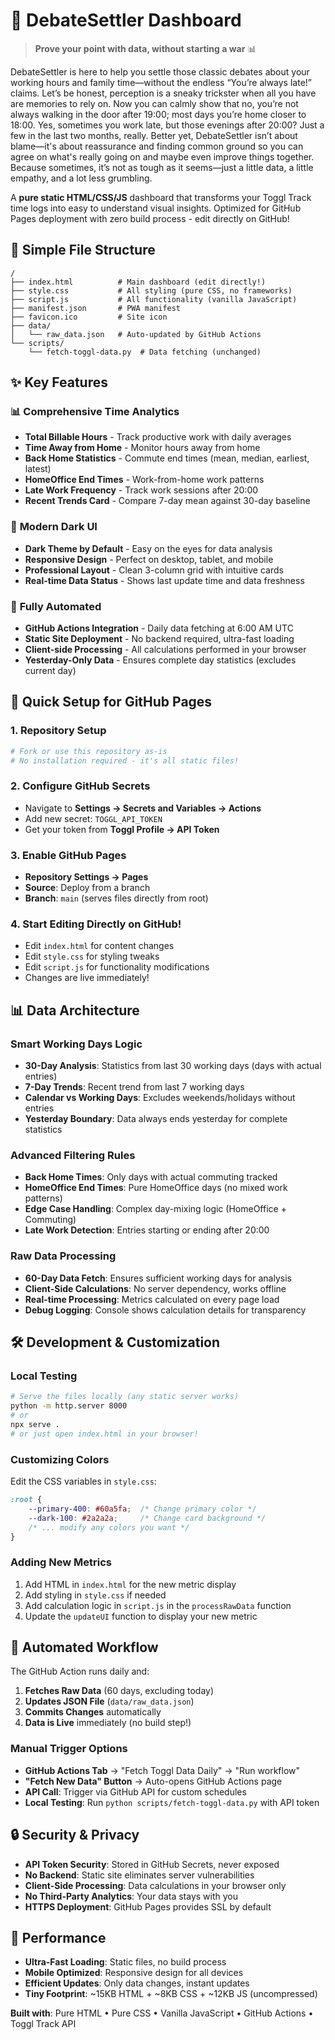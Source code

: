 # 🎯 DebateSettler Dashboard
> **Prove your point with data, without starting a war** 📊

DebateSettler is here to help you settle those classic debates about your working hours and family time—without the endless “You’re always late!” claims. Let’s be honest, perception is a sneaky trickster when all you have are memories to rely on. Now you can calmly show that no, you’re not always walking in the door after 19:00; most days you’re home closer to 18:00. Yes, sometimes you work late, but those evenings after 20:00? Just a few in the last two months, really. Better yet, DebateSettler isn’t about blame—it's about reassurance and finding common ground so you can agree on what's really going on and maybe even improve things together. Because sometimes, it’s not as tough as it seems—just a little data, a little empathy, and a lot less grumbling.

A **pure static HTML/CSS/JS** dashboard that transforms your Toggl Track time logs into easy to understand visual insights. Optimized for GitHub Pages deployment with zero build process - edit directly on GitHub!

## 📁 Simple File Structure

```
/
├── index.html          # Main dashboard (edit directly!)
├── style.css           # All styling (pure CSS, no frameworks)  
├── script.js           # All functionality (vanilla JavaScript)
├── manifest.json       # PWA manifest
├── favicon.ico         # Site icon
├── data/
│   └── raw_data.json   # Auto-updated by GitHub Actions
└── scripts/
    └── fetch-toggl-data.py  # Data fetching (unchanged)
```

## ✨ Key Features

### 📊 **Comprehensive Time Analytics**
- **Total Billable Hours** - Track productive work with daily averages
- **Time Away from Home** - Monitor hours away from home
- **Back Home Statistics** - Commute end times (mean, median, earliest, latest)
- **HomeOffice End Times** - Work-from-home work patterns
- **Late Work Frequency** - Track work sessions after 20:00
- **Recent Trends Card** - Compare 7-day mean against 30-day baseline

### 🎨 **Modern Dark UI**
- **Dark Theme by Default** - Easy on the eyes for data analysis
- **Responsive Design** - Perfect on desktop, tablet, and mobile
- **Professional Layout** - Clean 3-column grid with intuitive cards
- **Real-time Data Status** - Shows last update time and data freshness

### 🤖 **Fully Automated**
- **GitHub Actions Integration** - Daily data fetching at 6:00 AM UTC
- **Static Site Deployment** - No backend required, ultra-fast loading
- **Client-side Processing** - All calculations performed in your browser
- **Yesterday-Only Data** - Ensures complete day statistics (excludes current day)

## 🚀 Quick Setup for GitHub Pages

### 1. Repository Setup
```bash
# Fork or use this repository as-is
# No installation required - it's all static files!
```

### 2. Configure GitHub Secrets
- Navigate to **Settings → Secrets and Variables → Actions**
- Add new secret: `TOGGL_API_TOKEN`
- Get your token from **Toggl Profile → API Token**

### 3. Enable GitHub Pages
- **Repository Settings → Pages**
- **Source**: Deploy from a branch
- **Branch**: `main` (serves files directly from root)

### 4. Start Editing Directly on GitHub!
- Edit `index.html` for content changes
- Edit `style.css` for styling tweaks  
- Edit `script.js` for functionality modifications
- Changes are live immediately!

## 📊 Data Architecture

### **Smart Working Days Logic**
- **30-Day Analysis**: Statistics from last 30 working days (days with actual entries)
- **7-Day Trends**: Recent trend from last 7 working days
- **Calendar vs Working Days**: Excludes weekends/holidays without entries
- **Yesterday Boundary**: Data always ends yesterday for complete statistics

### **Advanced Filtering Rules**
- **Back Home Times**: Only days with actual commuting tracked
- **HomeOffice End Times**: Pure HomeOffice days (no mixed work patterns)
- **Edge Case Handling**: Complex day-mixing logic (HomeOffice + Commuting)
- **Late Work Detection**: Entries starting or ending after 20:00

### **Raw Data Processing**
- **60-Day Data Fetch**: Ensures sufficient working days for analysis
- **Client-Side Calculations**: No server dependency, works offline
- **Real-time Processing**: Metrics calculated on every page load
- **Debug Logging**: Console shows calculation details for transparency

## 🛠️ Development & Customization

### **Local Testing**
```bash
# Serve the files locally (any static server works)
python -m http.server 8000
# or
npx serve .
# or just open index.html in your browser!
```

### **Customizing Colors**
Edit the CSS variables in `style.css`:
```css
:root {
    --primary-400: #60a5fa;  /* Change primary color */
    --dark-100: #2a2a2a;     /* Change card background */
    /* ... modify any colors you want */
}
```

### **Adding New Metrics**
1. Add HTML in `index.html` for the new metric display
2. Add styling in `style.css` if needed
3. Add calculation logic in `script.js` in the `processRawData` function
4. Update the `updateUI` function to display your new metric

## 🔄 Automated Workflow

The GitHub Action runs daily and:
1. **Fetches Raw Data** (60 days, excluding today)
2. **Updates JSON File** (`data/raw_data.json`)
3. **Commits Changes** automatically
4. **Data is Live** immediately (no build step!)

### **Manual Trigger Options**
- **GitHub Actions Tab** → "Fetch Toggl Data Daily" → "Run workflow"
- **"Fetch New Data" Button** → Auto-opens GitHub Actions page
- **API Call**: Trigger via GitHub API for custom schedules
- **Local Testing**: Run `python scripts/fetch-toggl-data.py` with API token

## 🔒 Security & Privacy

- **API Token Security**: Stored in GitHub Secrets, never exposed
- **No Backend**: Static site eliminates server vulnerabilities
- **Client-Side Processing**: Data calculations in your browser only
- **No Third-Party Analytics**: Your data stays with you
- **HTTPS Deployment**: GitHub Pages provides SSL by default

## 🚦 Performance
- **Ultra-Fast Loading**: Static files, no build process
- **Mobile Optimized**: Responsive design for all devices
- **Efficient Updates**: Only data changes, instant updates
- **Tiny Footprint**: ~15KB HTML + ~8KB CSS + ~12KB JS (uncompressed)

**Built with**: Pure HTML • Pure CSS • Vanilla JavaScript • GitHub Actions • Toggl Track API
